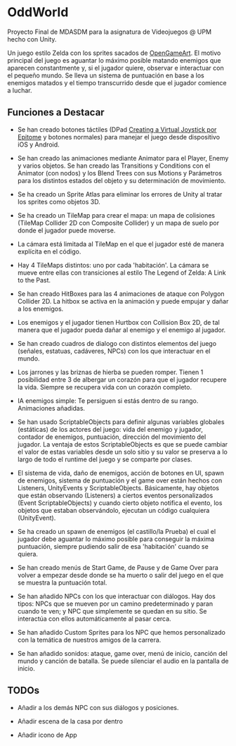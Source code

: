 # OddWorld

Proyecto Final de MDASDM para la asignatura de Videojuegos @ UPM hecho con Unity.

Un juego estilo Zelda con los sprites sacados de [OpenGameArt](https://opengameart.org/content/zelda-like-tilesets-and-sprites). El motivo principal del juego es aguantar lo máximo posible matando enemigos que aparecen constantmente y, si el jugador quiere, observar e interactuar con el pequeño mundo. Se lleva un sistema de puntuación en base a los enemigos matados y el tiempo transcurrido desde que el jugador comience a luchar.

## Funciones a Destacar

- Se han creado botones táctiles (DPad [Creating a Virtual Joystick por Epitome](https://www.youtube.com/watch?v=2GQe1cvHx9U) y botones normales) para manejar el juego desde dispositivo iOS y Android.

- Se han creado las animaciones mediante Animator para el Player, Enemy y varios objetos. Se han creado las Transitions y Conditions con el Animator (con nodos) y los Blend Trees con sus Motions y Parámetros para los distintos estados del objeto y su determinación de movimiento.

- Se ha creado un Sprite Atlas para eliminar los errores de Unity al tratar los sprites como objetos 3D.

- Se ha creado un TileMap para crear el mapa: un mapa de colisiones (TileMap Collider 2D con Composite Collider) y un mapa de suelo por donde el jugador puede moverse.

- La cámara está limitada al TileMap en el que el jugador esté de manera explícita en el código.

- Hay 4 TileMaps distintos: uno por cada 'habitación'. La cámara se mueve entre ellas con transiciones al estilo The Legend of Zelda: A Link to the Past.

- Se han creado HitBoxes para las 4 animaciones de ataque con Polygon Collider 2D. La hitbox se activa en la animación y puede empujar y dañar a los enemigos.

- Los enemigos y el jugador tienen Hurtbox con Collision Box 2D, de tal manera que el jugador pueda dañar al enemigo y el enemigo al jugador.

- Se han creado cuadros de dialogo con distintos elementos del juego (señales, estatuas, cadáveres, NPCs) con los que interactuar en el mundo.

- Los jarrones y las briznas de hierba se pueden romper. Tienen 1 posibilidad entre 3 de albergar un corazón para que el jugador recupere la vida. Siempre se recupera vida con un corazón completo.

- IA enemigos simple: Te persiguen si estás dentro de su rango. Animaciones añadidas.

- Se han usado ScriptableObjects para definir algunas variables globales (estáticas) de los actores del juego: vida del enemigo y jugador, contador de enemigos, puntuación, dirección del movimiento del jugador. La ventaja de estos ScriptableObjects es que se puede cambiar el valor de estas variables desde un solo sitio y su valor se preserva a lo largo de todo el runtime del juego y se comparte por clases.

- El sistema de vida, daño de enemigos, acción de botones en UI, spawn de enemigos, sistema de puntuación y el game over están hechos con Listeners, UnityEvents y ScriptableObjects. Básicamente, hay objetos que están observando (Listeners) a ciertos eventos personalizados (Event ScriptableObjects) y cuando cierto objeto notifica el evento, los objetos que estaban observándolo, ejecutan un código cualquiera (UnityEvent).

- Se ha creado un spawn de enemigos (el castillo/la Prueba) el cual el jugador debe aguantar lo máximo posible para conseguir la máxima puntuación, siempre pudiendo salir de esa 'habitación' cuando se quiera.

- Se han creado menús de Start Game, de Pause y de Game Over para volver a empezar desde donde se ha muerto o salir del juego en el que se muestra la puntuación total.

- Se han añadido NPCs con los que interactuar con diálogos. Hay dos tipos: NPCs que se mueven por un camino predeterminado y paran cuando te ven; y NPC que simplemente se quedan en su sitio. Se interactúa con ellos automáticamente al pasar cerca.

- Se han añadido Custom Sprites para los NPC que hemos personalizado con la temática de nuestros amigos de la carrera.

- Se han añadido sonidos: ataque, game over, menú de inicio, canción del mundo y canción de batalla. Se puede silenciar el audio en la pantalla de inicio.

## TODOs

- Añadir a los demás NPC con sus diálogos y posiciones.

- Añadir escena de la casa por dentro

- Añadir icono de App
